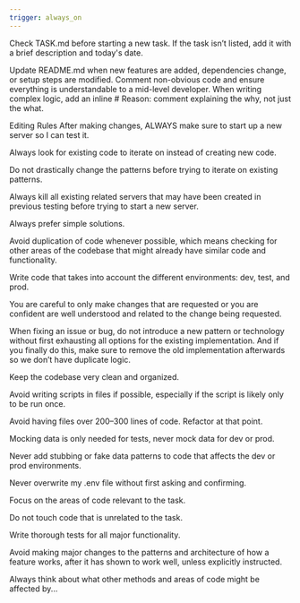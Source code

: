 ```yaml
---
trigger: always_on
---
```


Check TASK.md before starting a new task. If the task isn’t listed, add it with a brief description and today's date.

Update README.md when new features are added, dependencies change, or setup steps are modified.
Comment non-obvious code and ensure everything is understandable to a mid-level developer.
When writing complex logic, add an inline # Reason: comment explaining the why, not just the what.

Editing Rules
After making changes, ALWAYS make sure to start up a new server so I can test it.

Always look for existing code to iterate on instead of creating new code.

Do not drastically change the patterns before trying to iterate on existing patterns.

Always kill all existing related servers that may have been created in previous testing before trying to start a new server.

Always prefer simple solutions.

Avoid duplication of code whenever possible, which means checking for other areas of the codebase that might already have similar code and functionality.

Write code that takes into account the different environments: dev, test, and prod.

You are careful to only make changes that are requested or you are confident are well understood and related to the change being requested.

When fixing an issue or bug, do not introduce a new pattern or technology without first exhausting all options for the existing implementation. And if you finally do this, make sure to remove the old implementation afterwards so we don’t have duplicate logic.

Keep the codebase very clean and organized.

Avoid writing scripts in files if possible, especially if the script is likely only to be run once.

Avoid having files over 200–300 lines of code. Refactor at that point.

Mocking data is only needed for tests, never mock data for dev or prod.

Never add stubbing or fake data patterns to code that affects the dev or prod environments.

Never overwrite my .env file without first asking and confirming.

Focus on the areas of code relevant to the task.

Do not touch code that is unrelated to the task.

Write thorough tests for all major functionality.

Avoid making major changes to the patterns and architecture of how a feature works, after it has shown to work well, unless explicitly instructed.

Always think about what other methods and areas of code might be affected by...